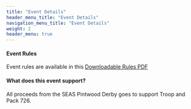 ```yaml
---
title: "Event Details"
header_menu_title: "Event Details"
navigation_menu_title: "Event Details"
weight: 2
header_menu: true
---
```


#### Event Rules
Event rules are available in this [Downloadable Rules PDF](https://thepintwood.com/rules/Pintwood%20Derby%202025%20Official%20Rules.pdf)

#### What does this event support?
All proceeds from the SEAS Pintwood Derby goes to support Troop and Pack 726.


